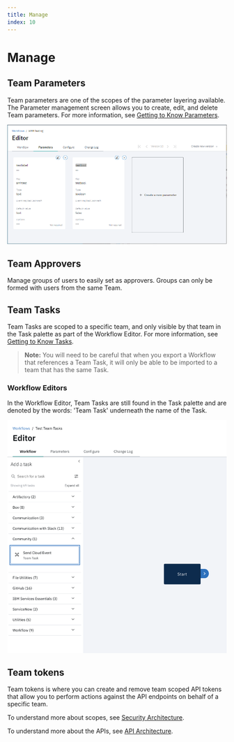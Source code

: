```yaml
---
title: Manage
index: 10
---
```


# Manage

## Team Parameters

Team parameters are one of the scopes of the parameter layering available. The Parameter management screen allows you to create, edit, and delete Team parameters. For more information, see [Getting to Know Parameters](/docs/boomerang-flow/getting-to-know/parameters).

![Team Tasks in Workflow Editor](./assets/img/manage-team-params.png)

## Team Approvers

Manage groups of users to easily set as approvers. Groups can only be formed with users from the same Team.

## Team Tasks

Team Tasks are scoped to a specific team, and only visible by that team in the Task palette as part of the Workflow Editor. For more information, see [Getting to Know Tasks](/docs/boomrang-flow/getting-to-know/tasks).

> **Note:** You will need to be careful that when you export a Workflow that references a Team Task, it will only be able to be imported to a team that has the same Task.

### Workflow Editors

In the Workflow Editor, Team Tasks are still found in the Task palette and are denoted by the words: 'Team Task' underneath the name of the Task.

![Team Tasks in Workflow Editor](./assets/img/manage-tasks-workfloweditor.png)

## Team tokens

Team tokens is where you can create and remove team scoped API tokens that allow you to perform actions against the API endpoints on behalf of a specific team.

To understand more about scopes, see [Security Architecture](/docs/boomerang-flow/architecture/security).

To understand more about the APIs, see [API Architecture](/docs/boomerang-flow/architecture/apis).

